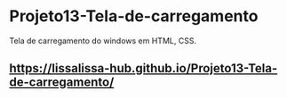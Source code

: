 # Projeto13-Tela-de-carregamento
Tela de carregamento do windows em HTML, CSS.

## https://lissalissa-hub.github.io/Projeto13-Tela-de-carregamento/
